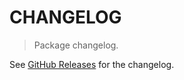 # CHANGELOG

> Package changelog.

See [GitHub Releases](https://github.com/stdlib-js/stats-base-dists-pareto-type1-ctor/releases) for the changelog.